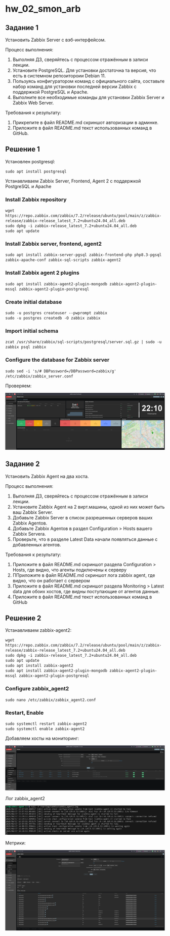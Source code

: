 # **hw_02_smon_arb**


## Задание 1

Установить Zabbix Server с вэб-интерфейсом.

Процесс выполнения:

1. Выполняя ДЗ, сверяйтесь с процессом отражённым в записи лекции.
2. Установите PostgreSQL. Для установки достаточна та версия, что есть в системном репозитороии Debian 11.
3. Пользуясь конфигуратором команд с официального сайта, составьте набор команд для установки последней версии Zabbix с поддержкой PostgreSQL и Apache.
4. Выполните все необходимые команды для установки Zabbix Server и Zabbix Web Server.

Требования к результату:

1. Прикрепите в файл README.md скриншот авторизации в админке.
2. Приложите в файл README.md текст использованных команд в GitHub.

## Решение 1

Установлен postgresql:
```
sudo apt install postgresql
```

Устанавливаем Zabbix Server, Frontend, Agent 2 с поддержкой PostgreSQL и Apache

### Install Zabbix repository
```
wget https://repo.zabbix.com/zabbix/7.2/release/ubuntu/pool/main/z/zabbix-release/zabbix-release_latest_7.2+ubuntu24.04_all.deb
sudo dpkg -i zabbix-release_latest_7.2+ubuntu24.04_all.deb
sudo apt update
```
### Install Zabbix server, frontend, agent2
```
sudo apt install zabbix-server-pgsql zabbix-frontend-php php8.3-pgsql zabbix-apache-conf zabbix-sql-scripts zabbix-agent2
```
### Install Zabbix agent 2 plugins
```
sudo apt install zabbix-agent2-plugin-mongodb zabbix-agent2-plugin-mssql zabbix-agent2-plugin-postgresql
```
### Create initial database
```
sudo -u postgres createuser --pwprompt zabbix
sudo -u postgres createdb -O zabbix zabbix
```
### Import initial schema
```
zcat /usr/share/zabbix/sql-scripts/postgresql/server.sql.gz | sudo -u zabbix psql zabbix
```
### Configure the database for Zabbix server
```
sudo sed -i 's/# DBPassword=/DBPassword=zabbix/g' /etc/zabbix/zabbix_server.conf
```

Проверяем:

![alt text](arch/image.png)


## Задание 2

Установить Zabbix Agent на два хоста.

Процесс выполнения:

1. Выполняя ДЗ, сверяйтесь с процессом отражённым в записи лекции.
2. Установите Zabbix Agent на 2 вирт.машины, одной из них может быть ваш Zabbix Server.
3. Добавьте Zabbix Server в список разрешенных серверов ваших Zabbix Agentов.
4. Добавьте Zabbix Agentов в раздел Configuration > Hosts вашего Zabbix Servera.
5. Проверьте, что в разделе Latest Data начали появляться данные с добавленных агентов.

Требования к результату:

1. Приложите в файл README.md скриншот раздела Configuration > Hosts, где видно, что агенты подключены к серверу
2. ППриложите в файл README.md скриншот лога zabbix agent, где видно, что он работает с сервером
3. Приложите в файл README.md скриншот раздела Monitoring > Latest data для обоих хостов, где видны поступающие от агентов данные.
4. Приложите в файл README.md текст использованных команд в GitHub

## Решение 2

Устанавливаем zabbix-agent2:

```
wget https://repo.zabbix.com/zabbix/7.2/release/ubuntu/pool/main/z/zabbix-release/zabbix-release_latest_7.2+ubuntu24.04_all.deb
sudo dpkg -i zabbix-release_latest_7.2+ubuntu24.04_all.deb
sudo apt update 
sudo apt install zabbix-agent2
sudo apt install zabbix-agent2-plugin-mongodb zabbix-agent2-plugin-mssql zabbix-agent2-plugin-postgresql
```
### Configure zabbix_agent2
```
sudo nano /etc/zabbix/zabbix_agent2.conf 
```
### Restart, Enable
```
sudo systemctl restart zabbix-agent2
sudo systemctl enable zabbix-agent2
```

Добавляем хосты на мониторинг:

![alt text](arch/image-1.png)

Лог zabbix_agent2

![alt text](arch/image-2.png)

Метрики:

![alt text](arch/image-3.png)